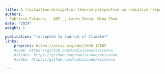 ```yaml
---
title: A fluctuation-dissipation theorem perspective on radiative responses to temperature perturbations
authors: 
- Fabrizio Falasca, __ABF__, Laure Zanna, Ming Zhao
date: "2024"
weight: 1

publication: "(accepted to Journal of Climate)"
links:
    preprint: https://arxiv.org/abs/2408.12585
    #code: https://github.com/hadisinaee/avicenna
    #slides: https://github.com/hadisinaee/avicenna
    #video: https://github.com/hadisinaee/avicenna

---
```

